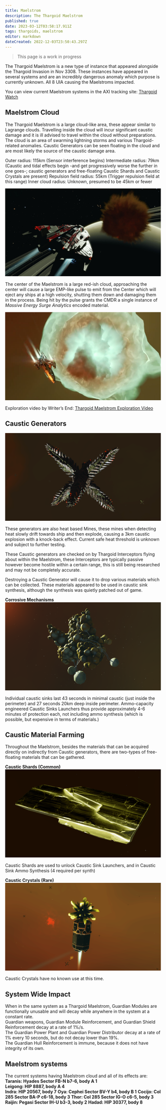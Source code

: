 ```yaml
---
title: Maelstrom
description: The Thargoid Maelstrom
published: true
date: 2023-03-12T03:58:17.911Z
tags: thargoids, maelstrom
editor: markdown
dateCreated: 2022-12-03T23:50:43.297Z
---
```


> This page is a work in progress

The Thargoid Maelstrom is a new type of instance that appeared alongside the Thargoid Invasion in Nov 3308. These instances have appeared in several systems and are an incredibly dangerous anomaly which purpose is currently unknown. All 8 UIA causing the Maelstroms impacted.

You can view current Maelstrom systems in the AXI tracking site: [Thargoid Watch](https://www.antixenoinitiative.com/watch)

## Maelstrom Cloud

The Thargoid Maelstrom is a large cloud-like area, these appear similar to Lagrange clouds. Travelling inside the cloud will incur significant caustic damage and it is ill advised to travel within the cloud without preparations. The cloud is an area of swarming lightning storms and various Thargoid-related anomalies. Caustic Generators can be seen floating in the cloud and are most likely the source of the caustic damage area.

Outer radius: 115km (Sensor interference begins)
Intermediate radius: 79km (Caustic and tidal effects begin -and get progressively worse the further in one goes-; caustic generators and free-floating Caustic Shards and Caustic Crystals are present)
Repulsion field radius: 55km (Trigger repulsion field at this range)
Inner cloud radius: Unknown, presumed to be 45km or fewer

![elite-dangerous-thargoid-invasion-update-14.jpg](/elite-dangerous-thargoid-invasion-update-14.jpg)

The center of the Maelstrom is a large red-ish cloud, approaching the center will cause a large EMP-like pulse to emit from the Center which will eject any ships at a high velocity, shutting them down and damaging them in the process. Being hit by the pulse grants the CMDR a single instance of *Massive Energy Surge Analytics* encoded material.

![maxresdefault.jpg](/maxresdefault.jpg)

Exploration video by Writer’s End: [Thargoid Maelstrom Exploration Video](https://youtu.be/3NqAGO6oX_Q)

## Caustic Generators

![caustic_generator_2.png](/img/caustic_generator_2.png)

These generators are also heat based Mines, these mines when detecting heat slowly drift towards ship and then explode, causing a 3km caustic explosion with a knock-back effect. Current safe heat threshold is unknown and subject to further testing.

These Caustic generators are checked on by Thargoid Interceptors flying about within the Maelstrom, these Interceptors are typically passive however become hostile within a certain range, this is still being researched and may not be completely accurate.

Destroying a Caustic Generator will cause it to drop various materials which can be collected. These materials appeared to be used in caustic sink synthesis, although the synthesis was quietly patched out of game.

**Corrosive Mechanisms**
![corrosive_mechannism_2.png](/img/corrosive_mechannism_2.png)

Individual caustic sinks last 43 seconds in minimal caustic (just inside the perimeter) and 27 seconds 20km deep inside perimeter. Ammo-capacity engineered Caustic Sinks Launchers thus provide approximately 4-6 minutes of protection each, not including ammo synthesis (which is possible, but expensive in terms of materials.)

## Caustic Material Farming

Throughout the Maelstrom, besides the materials that can be acquired directly on indirectly from Caustic generators, there are two-types of free-floating materials that can be gathered.

**Caustic Shards (Common)**
![caustic_shard_1.png](/img/caustic_shard_1.png)

Caustic Shards are used to unlock Caustic Sink Launchers, and in Caustic Sink Ammo Synthesis (4 required per synth)

**Caustic Crystals (Rare)**
![caustic_crystal_2.png](/img/caustic_crystal_2.png)

Caustic Crystals have no known use at this time.

## System Wide Impact

When in the same system as a Thargoid Maelstrom, Guardian Modules are functionally unusable and will decay while anywhere in the system at a constant rate.  
Guardian weapons, Guardian Module Reinforcement, and Guardian Shield Reinforcement decay at a rate of 1%/s.  
The Guardian Power Plant and Guardian Power Distributor decay at a rate of 1% every 10 seconds, but do not decay lower than 19%.  
The Guardian Hull Reinforcement is immune, because it does not have integrity of its own.

## Maelstrom systems

The current systems having Maelstrom cloud and all of its effects are:  
**Taranis: Hyades Sector FB-N b7-6, body A 1**  
**Leigong: HIP 8887, body A 4**  
**Indra: HIP 20567, body 7**
**Oya: Cephei Sector BV-Y b4, body B 1**
**Cocijo: Col 285 Sector BA-P c6-18, body 3**
**Thor: Col 285 Sector IG-O c6-5, body 3**
**Raijin: Pegasi Sector IH-U b3-3, body 2**
**Hadad: HIP 30377, body 8**